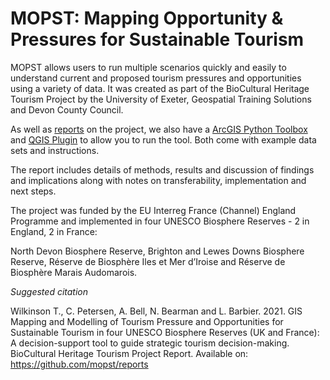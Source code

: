 # MOPST: Mapping Opportunity & Pressures for Sustainable Tourism

MOPST allows users to run multiple scenarios quickly and easily to understand current and proposed tourism pressures and opportunities using a variety of data. It was created as part of the BioCultural Heritage Tourism Project by the University of Exeter, Geospatial Training Solutions and Devon County Council.

As well as [reports](/reports) on the project, we also have a [ArcGIS Python Toolbox](/qgis-plugin) and [QGIS Plugin](/arcgis-python-toolbox) to allow you to run the tool. Both come with example data sets and instructions. 

The report includes details of methods, results and discussion of findings and implications along with notes on transferability, implementation and next steps.

The project was funded by the EU Interreg France (Channel) England Programme and implemented in four UNESCO Biosphere Reserves - 2 in England, 2 in France:

North Devon Biosphere Reserve, Brighton and Lewes Downs Biosphere Reserve, Réserve de Biosphère Iles et Mer d’Iroise and Réserve de Biosphère Marais Audomarois.

*Suggested citation*

Wilkinson T., C. Petersen, A. Bell, N. Bearman and L. Barbier. 2021. GIS Mapping and Modelling of
Tourism Pressure and Opportunities for Sustainable Tourism in four UNESCO Biosphere Reserves (UK
and France): A decision-support tool to guide strategic tourism decision-making. BioCultural Heritage
Tourism Project Report. Available on: https://github.com/mopst/reports

